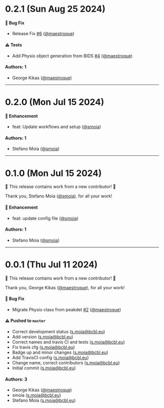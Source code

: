 # 0.2.1 (Sun Aug 25 2024)

#### 🐛 Bug Fix

- Release Fix [#6](https://github.com/physiopy/physutils/pull/6) ([@maestroque](https://github.com/maestroque))

#### ⚠️ Tests

- Add Physio object generation from BIDS [#4](https://github.com/physiopy/physutils/pull/4) ([@maestroque](https://github.com/maestroque))

#### Authors: 1

- George Kikas ([@maestroque](https://github.com/maestroque))

---

# 0.2.0 (Mon Jul 15 2024)

#### 🚀 Enhancement

- feat: Update workflows and setup ([@smoia](https://github.com/smoia))

#### Authors: 1

- Stefano Moia ([@smoia](https://github.com/smoia))

---

# 0.1.0 (Mon Jul 15 2024)

:tada: This release contains work from a new contributor! :tada:

Thank you, Stefano Moia ([@smoia](https://github.com/smoia)), for all your work!

#### 🚀 Enhancement

- feat: update config file ([@smoia](https://github.com/smoia))

#### Authors: 1

- Stefano Moia ([@smoia](https://github.com/smoia))

---

# 0.0.1 (Thu Jul 11 2024)

:tada: This release contains work from a new contributor! :tada:

Thank you, George Kikas ([@maestroque](https://github.com/maestroque)), for all your work!

#### 🐛 Bug Fix

- Migrate Physio class from peakdet [#2](https://github.com/physiopy/physutils/pull/2) ([@maestroque](https://github.com/maestroque))

#### ⚠️ Pushed to `master`

- Correct development status (s.moia@bcbl.eu)
- Add version (s.moia@bcbl.eu)
- Correct names and travis CI and tests (s.moia@bcbl.eu)
- Fix travis cfg (s.moia@bcbl.eu)
- Badge up and minor changes (s.moia@bcbl.eu)
- Add TravisCI config (s.moia@bcbl.eu)
- Change name, correct contributors (s.moia@bcbl.eu)
- Initial commit (s.moia@bcbl.eu)

#### Authors: 3

- George Kikas ([@maestroque](https://github.com/maestroque))
- smoia (s.moia@bcbl.eu)
- Stefano Moia (s.moia@bcbl.eu)
